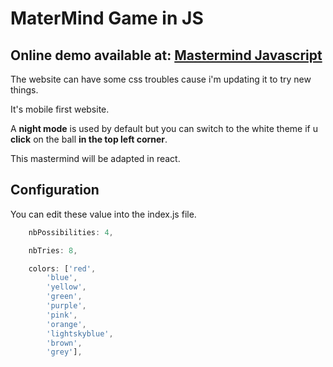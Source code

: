 # MaterMind Game in JS

## Online demo available at: [Mastermind Javascript](https://thiefainedev.000webhostapp.com/)


The website can have some css troubles cause i'm updating it to try new things.

It's mobile first website.

A **night mode** is used by default but you can switch to the white theme if u **click** on the ball **in the top left corner**.

This mastermind will be adapted in react.


## Configuration


You can edit these value into the index.js file.


```js
    nbPossibilities: 4,

    nbTries: 8,

    colors: ['red',
        'blue',
        'yellow',
        'green',
        'purple',
        'pink',
        'orange',
        'lightskyblue',
        'brown',
        'grey'],
```